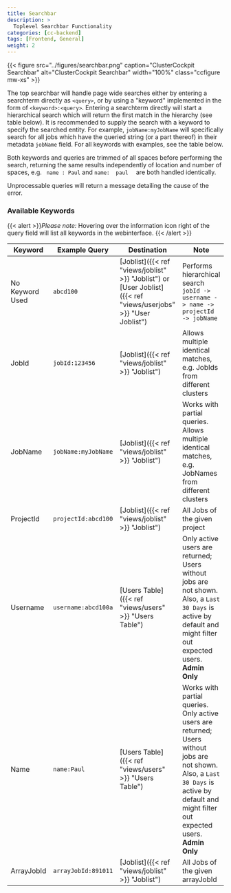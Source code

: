 ```yaml
---
title: Searchbar
description: >
  Toplevel Searchbar Functionality
categories: [cc-backend]
tags: [Frontend, General]
weight: 2
---
```


{{< figure src="../figures/searchbar.png" caption="ClusterCockpit Searchbar" alt="ClusterCockpit Searchbar" width="100%" class="ccfigure mw-xs" >}}

The top searchbar will handle page wide searches either by entering a searchterm directly as `<query>`, or by using a "keyword" implemented in the form of `<keyword>:<query>`. Entering a searchterm directly will start a hierarchical search which will return the first match in the hierarchy (see table below). It is recommended to supply the search with a keyword to specify the searched entity. For example, `jobName:myJobName` will specifically search for all jobs which have the queried string (or a part thereof) in their metadata `jobName` field. For all keywords with examples, see the table below.

Both keywords and queries are trimmed of all spaces before performing the search, returning the same results independently of location and number of spaces, e.g. ` name : Paul` and `name:  paul  ` are both handled identically.

Unprocessable queries will return a message detailing the cause of the error.

### Available Keywords

{{< alert >}}*Please note:* Hovering over the information icon right of the query field will list all keywords in the webinterface. {{< /alert >}}

|Keyword|Example Query|Destination|Note|
|---|-------------|-----------|----|
|No Keyword Used | `abcd100`           | [Joblist]({{< ref "views/joblist" >}} "Joblist") or [User Joblist]({{< ref "views/userjobs" >}} "User Joblist") | Performs hierarchical search `jobId -> username -> name -> projectId -> jobName` |
|JobId       | `jobId:123456`      | [Joblist]({{< ref "views/joblist" >}} "Joblist")         | Allows multiple identical matches, e.g. JobIds from different clusters |
|JobName     | `jobName:myJobName` | [Joblist]({{< ref "views/joblist" >}} "Joblist")         | Works with partial queries. Allows multiple identical matches, e.g. JobNames from different clusters |
|ProjectId   | `projectId:abcd100` | [Joblist]({{< ref "views/joblist" >}} "Joblist")         | All Jobs of the given project |
|Username    | `username:abcd100a` | [Users Table]({{< ref "views/users" >}} "Users Table")   | Only active users are returned; Users without jobs are not shown. Also, a `Last 30 Days` is active by default and might filter out expected users. **Admin Only**|
|Name        | `name:Paul`         | [Users Table]({{< ref "views/users" >}} "Users Table")   | Works with partial queries. Only active users are returned; Users without jobs are not shown. Also, a `Last 30 Days` is active by default and might filter out expected users. **Admin Only**|
|ArrayJobId  | `arrayJobId:891011` | [Joblist]({{< ref "views/joblist" >}} "Joblist")         | All Jobs of the given arrayJobId|
